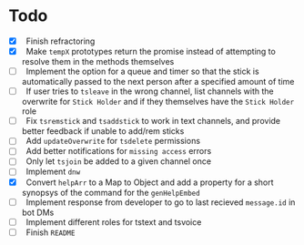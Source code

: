 # Todo
- [x] &ensp;Finish refractoring
- [x] &ensp;Make `tempX` prototypes return the promise instead of attempting to resolve them in the methods themselves
- [ ] &ensp;Implement the option for a queue and timer so that the stick is automatically passed to the next person after a specified amount of time
- [ ] &ensp;If user tries to `tsleave` in the wrong channel, list channels with the overwrite for `Stick Holder` and if they themselves have the `Stick Holder` role
- [ ] &ensp;Fix `tsremstick` and `tsaddstick` to work in text channels, and provide better feedback if unable to add/rem sticks
- [ ] &ensp;Add `updateOverwrite` for `tsdelete` permissions
- [ ] &ensp;Add better notifications for `missing access` errors
- [ ] &ensp;Only let `tsjoin` be added to a given channel once
- [ ] &ensp;Implement `dnw`
- [x] &ensp;Convert `helpArr` to a Map to Object and add a property for a short synopsys of the command for the `genHelpEmbed`
- [ ] &ensp;Implement response from developer to go to last recieved `message.id` in bot DMs
- [ ] &ensp;Implement different roles for tstext and tsvoice
- [ ] &ensp;Finish `README`
